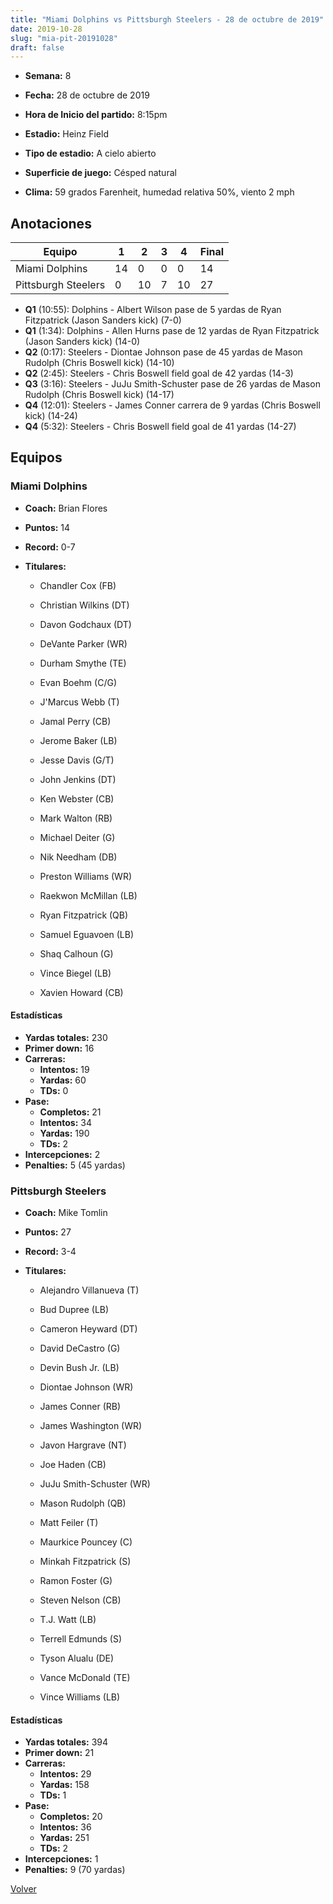 ```yaml
---
title: "Miami Dolphins vs Pittsburgh Steelers - 28 de octubre de 2019"
date: 2019-10-28
slug: "mia-pit-20191028"
draft: false
---
```


* **Semana:** 8
* **Fecha:** 28 de octubre de 2019

* **Hora de Inicio del partido:** 8:15pm
* **Estadio:** Heinz Field
* **Tipo de estadio:** A cielo abierto
* **Superficie de juego:** Césped natural
* **Clima:** 59 grados Farenheit, humedad relativa 50%, viento 2 mph





## Anotaciones
| Equipo | 1 | 2 | 3 | 4 | Final |
|--------|---|---|---|---|-------|
| Miami Dolphins  | 14 | 0 | 0 | 0  | 14 |
| Pittsburgh Steelers  | 0 | 10 | 7 | 10  | 27 |
* **Q1** (10:55): Dolphins - Albert Wilson pase de 5 yardas de Ryan Fitzpatrick (Jason Sanders kick) (7-0)
* **Q1** (1:34): Dolphins - Allen Hurns pase de 12 yardas de Ryan Fitzpatrick (Jason Sanders kick) (14-0)
* **Q2** (0:17): Steelers - Diontae Johnson pase de 45 yardas de Mason Rudolph (Chris Boswell kick) (14-10)
* **Q2** (2:45): Steelers - Chris Boswell field goal de 42 yardas (14-3)
* **Q3** (3:16): Steelers - JuJu Smith-Schuster pase de 26 yardas de Mason Rudolph (Chris Boswell kick) (14-17)
* **Q4** (12:01): Steelers - James Conner carrera de 9 yardas (Chris Boswell kick) (14-24)
* **Q4** (5:32): Steelers - Chris Boswell field goal de 41 yardas (14-27)


## Equipos


### Miami Dolphins
* **Coach:** Brian Flores
* **Puntos:** 14
* **Record:** 0-7
* **Titulares:** 

  * Chandler Cox (FB) 

  * Christian Wilkins (DT) 

  * Davon Godchaux (DT) 

  * DeVante Parker (WR) 

  * Durham Smythe (TE) 

  * Evan Boehm (C/G) 

  * J'Marcus Webb (T) 

  * Jamal Perry (CB) 

  * Jerome Baker (LB) 

  * Jesse Davis (G/T) 

  * John Jenkins (DT) 

  * Ken Webster (CB) 

  * Mark Walton (RB) 

  * Michael Deiter (G) 

  * Nik Needham (DB) 

  * Preston Williams (WR) 

  * Raekwon McMillan (LB) 

  * Ryan Fitzpatrick (QB) 

  * Samuel Eguavoen (LB) 

  * Shaq Calhoun (G) 

  * Vince Biegel (LB) 

  * Xavien Howard (CB) 

#### Estadísticas
* **Yardas totales:** 230
* **Primer down:** 16
* **Carreras:**
  * **Intentos:** 19
  * **Yardas:** 60
  * **TDs:** 0
* **Pase:**
  * **Completos:** 21
  * **Intentos:** 34
  * **Yardas:** 190
  * **TDs:** 2
* **Intercepciones:** 2
* **Penalties:** 5 (45 yardas)

### Pittsburgh Steelers
* **Coach:** Mike Tomlin
* **Puntos:** 27
* **Record:** 3-4
* **Titulares:** 

  * Alejandro Villanueva (T) 

  * Bud Dupree (LB) 

  * Cameron Heyward (DT) 

  * David DeCastro (G) 

  * Devin Bush Jr. (LB) 

  * Diontae Johnson (WR) 

  * James Conner (RB) 

  * James Washington (WR) 

  * Javon Hargrave (NT) 

  * Joe Haden (CB) 

  * JuJu Smith-Schuster (WR) 

  * Mason Rudolph (QB) 

  * Matt Feiler (T) 

  * Maurkice Pouncey (C) 

  * Minkah Fitzpatrick (S) 

  * Ramon Foster (G) 

  * Steven Nelson (CB) 

  * T.J. Watt (LB) 

  * Terrell Edmunds (S) 

  * Tyson Alualu (DE) 

  * Vance McDonald (TE) 

  * Vince Williams (LB) 

#### Estadísticas
* **Yardas totales:** 394
* **Primer down:** 21
* **Carreras:**
  * **Intentos:** 29
  * **Yardas:** 158
  * **TDs:** 1
* **Pase:**
  * **Completos:** 20
  * **Intentos:** 36
  * **Yardas:** 251
  * **TDs:** 2
* **Intercepciones:** 1
* **Penalties:** 9 (70 yardas)


[Volver](/historia/2019)
